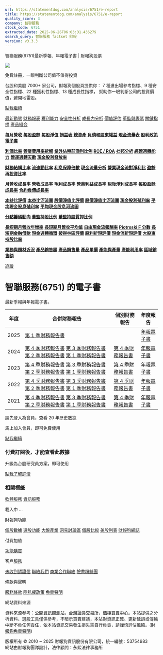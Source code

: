 ```yaml
---
url: https://statementdog.com/analysis/6751/e-report
title: https://statementdog.com/analysis/6751/e-report
quality_score: 3
company: 智聯服務
stock_code: 6751
extracted_date: 2025-06-26T06:03:31.436279
search_query: 智聯服務 factset 財報
version: v3.3.3
---
```


智聯服務(6751)最新季報、年報電子書 | 財報狗股票















![](https://www.facebook.com/tr?id=1265443774131605&ev=PageView&noscript=1)













































































免費註冊，一眼判斷公司值不值得投資

台股和美股 7000+ 家公司，財報狗個股頁提供你：
7 種進出場參考指標、9 種安全性指標、22 種獲利性指標、13 種成長性指標，
幫助你一眼判斷公司的投資價值，避開地雷股。

[點我繼續](/users/sign_up)

[最新動態](/analysis/6751)
[財務報表](/analysis/6751/monthly-revenue)
[獲利能力](/analysis/6751/profit-margin)
[安全性分析](/analysis/6751/financial-structure-ratio)
[成長力分析](/analysis/6751/monthly-revenue-growth-rate)
[價值評估](/analysis/6751/pe)
[董監與籌碼](/analysis/6751/broker-trading)
[關鍵指標](/analysis/6751/long-term-and-short-term-monthly-revenue-yoy)
[產品組合](/analysis/6751/ai-search)

[**每月營收**](/analysis/6751/monthly-revenue)
[**每股盈餘**](/analysis/6751/eps)
[**每股淨值**](/analysis/6751/nav)
[**損益表**](/analysis/6751/income-statement)
[**總資產**](/analysis/6751/assets)
[**負債和股東權益**](/analysis/6751/liabilities-and-equity)
[**現金流量表**](/analysis/6751/cash-flow-statement)
[**股利政策**](/analysis/6751/dividend-policy)
[**電子書**](/analysis/6751/e-report)

[**利潤比率**](/analysis/6751/profit-margin)
[**營業費用率拆解**](/analysis/6751/operating-expense-ratio)
[**業外佔稅前淨利比例**](/analysis/6751/non-operating-income-to-profit-before-tax)
[**ROE / ROA**](/analysis/6751/roe-roa)
[**杜邦分析**](/analysis/6751/du-pont-analysis)
[**經營週轉能力**](/analysis/6751/turnover-ratio)
[**營運週轉天數**](/analysis/6751/turnover-days)
[**現金股利發放率**](/analysis/6751/dividend-payout-ratio)

[**財務結構比率**](/analysis/6751/financial-structure-ratio)
[**流速動比率**](/analysis/6751/current-ratio-and-quick-ratio)
[**利息保障倍數**](/analysis/6751/interest-coverage-ratio)
[**現金流量分析**](/analysis/6751/cash-flow-analysis)
[**營業現金流對淨利比**](/analysis/6751/operating-cash-flow-to-net-income-ratio)
[**盈餘再投資比率**](/analysis/6751/reinvestment-rate)

[**月營收成長率**](/analysis/6751/monthly-revenue-growth-rate)
[**營收成長率**](/analysis/6751/revenue-growth-rate)
[**毛利成長率**](/analysis/6751/gross-profit-growth-rate)
[**營業利益成長率**](/analysis/6751/operating-income-growth-rate)
[**稅後淨利成長率**](/analysis/6751/net-income-growth-rate)
[**每股盈餘成長率**](/analysis/6751/eps-growth-rate)
[**合約負債成長率**](/analysis/6751/current-contract-liabilities-growth-rate)

[**本益比評價**](/analysis/6751/pe)
[**本益比河流圖**](/analysis/6751/pe-band)
[**股價淨值比評價**](/analysis/6751/pb)
[**股價淨值比河流圖**](/analysis/6751/pb-band)
[**現金股利殖利率**](/analysis/6751/dividend-yield)
[**平均現金股息殖利率**](/analysis/6751/average-dividend-yield)
[**平均現金股息河流圖**](/analysis/6751/average-dividend-yield-band)

[**分點籌碼動向**](/analysis/6751/broker-trading)
[**董監持股比例**](/analysis/6751/board-members-and-supervisors-shares-to-shares-outstanding-ratio)
[**董監持股質押比例**](/analysis/6751/pledging-ratio-of-board-members-and-supervisors)

[**長短期月營收年增率**](/analysis/6751/long-term-and-short-term-monthly-revenue-yoy)
[**長短期月營收平均值**](/analysis/6751/average-long-term-and-short-term-monthly-revenue)
[**自由現金流報酬率**](/analysis/6751/croic)
[**Piotroski F 分數**](/analysis/6751/piotroski-f-score)
[**長短期金融借款**](/analysis/6751/financial-borrowing)
[**現金週轉循環**](/analysis/6751/cash-conversion-cycle)
[**彼得林區評價**](/analysis/6751/peter-lynch-valuation)
[**股利折現評價**](/analysis/6751/dividend-discount-valuation)
[**現金流折現評價**](/analysis/6751/dcf-valuation)
[**大股東持股比率**](/analysis/6751/majority-shareholders-share-ratio)

[**業務與題材近況**](/analysis/6751/ai-search)
[**產品銷售額**](/analysis/6751/product-sales-figure)
[**產品銷售量**](/analysis/6751/product-sales-volume)
[**產品單價**](/analysis/6751/product-unit-price)
[**產能與產量**](/analysis/6751/production-capacity)
[**產能利用率**](/analysis/6751/production-capacity-utilization)
[**區域銷售額**](/analysis/6751/product-regional-sales)

[追蹤](/users/sign_up)

# 智聯服務(6751) 的電子書

最新季報與年報電子書。

| 年度 | 合併財務報告 | 個別財務報告 | 年度報告 |
| --- | --- | --- | --- |
| 2025 | [第 1 季財務報告書](https://doc.twse.com.tw/server-java/t57sb01?co_id=6751&colorchg=1&kind=A&step=9&filename=202501_6751_AI1.pdf) |  | [年報電子書](/analysis) |
| 2024 | [第 4 季財務報告書](https://doc.twse.com.tw/server-java/t57sb01?co_id=6751&colorchg=1&kind=A&step=9&filename=202404_6751_AI1.pdf)  [第 3 季財務報告書](https://doc.twse.com.tw/server-java/t57sb01?co_id=6751&colorchg=1&kind=A&step=9&filename=202403_6751_AI1.pdf)  [第 2 季財務報告書](https://doc.twse.com.tw/server-java/t57sb01?co_id=6751&colorchg=1&kind=A&step=9&filename=202402_6751_AI1.pdf)  [第 1 季財務報告書](https://doc.twse.com.tw/server-java/t57sb01?co_id=6751&colorchg=1&kind=A&step=9&filename=202401_6751_AI1.pdf) | [第 4 季財務報告書](https://doc.twse.com.tw/server-java/t57sb01?co_id=6751&colorchg=1&kind=A&step=9&filename=202404_6751_AI3.pdf) | [年報電子書](https://doc.twse.com.tw/server-java/t57sb01?co_id=6751&colorchg=1&kind=F&step=9&filename=2024_6751_20250611F04.pdf) |
| 2023 | [第 4 季財務報告書](https://doc.twse.com.tw/server-java/t57sb01?co_id=6751&colorchg=1&kind=A&step=9&filename=202304_6751_AI1.pdf)  [第 3 季財務報告書](https://doc.twse.com.tw/server-java/t57sb01?co_id=6751&colorchg=1&kind=A&step=9&filename=202303_6751_AI1.pdf)  [第 2 季財務報告書](https://doc.twse.com.tw/server-java/t57sb01?co_id=6751&colorchg=1&kind=A&step=9&filename=202302_6751_AI1.pdf)  [第 1 季財務報告書](https://doc.twse.com.tw/server-java/t57sb01?co_id=6751&colorchg=1&kind=A&step=9&filename=202301_6751_AI1.pdf) | [第 4 季財務報告書](https://doc.twse.com.tw/server-java/t57sb01?co_id=6751&colorchg=1&kind=A&step=9&filename=202304_6751_AI3.pdf) | [年報電子書](https://doc.twse.com.tw/server-java/t57sb01?co_id=6751&colorchg=1&kind=F&step=9&filename=2023_6751_20240607F04.pdf) |
| 2022 | [第 4 季財務報告書](https://doc.twse.com.tw/server-java/t57sb01?co_id=6751&colorchg=1&kind=A&step=9&filename=202204_6751_AI1.pdf)  [第 3 季財務報告書](https://doc.twse.com.tw/server-java/t57sb01?co_id=6751&colorchg=1&kind=A&step=9&filename=202203_6751_AI1.pdf)  [第 2 季財務報告書](https://doc.twse.com.tw/server-java/t57sb01?co_id=6751&colorchg=1&kind=A&step=9&filename=202202_6751_AI1.pdf)  [第 1 季財務報告書](https://doc.twse.com.tw/server-java/t57sb01?co_id=6751&colorchg=1&kind=A&step=9&filename=202201_6751_AI1.pdf) | [第 4 季財務報告書](https://doc.twse.com.tw/server-java/t57sb01?co_id=6751&colorchg=1&kind=A&step=9&filename=202204_6751_AI3.pdf) | [年報電子書](https://doc.twse.com.tw/server-java/t57sb01?co_id=6751&colorchg=1&kind=F&step=9&filename=2022_6751_20230613F04.pdf) |
| 2021 | [第 4 季財務報告書](https://doc.twse.com.tw/server-java/t57sb01?co_id=6751&colorchg=1&kind=A&step=9&filename=202104_6751_AI1.pdf)  [第 3 季財務報告書](https://doc.twse.com.tw/server-java/t57sb01?co_id=6751&colorchg=1&kind=A&step=9&filename=202103_6751_AI1.pdf)  [第 2 季財務報告書](https://doc.twse.com.tw/server-java/t57sb01?co_id=6751&colorchg=1&kind=A&step=9&filename=202102_6751_AI1.pdf)  [第 1 季財務報告書](https://doc.twse.com.tw/server-java/t57sb01?co_id=6751&colorchg=1&kind=A&step=9&filename=202101_6751_AI1.pdf) | [第 4 季財務報告書](https://doc.twse.com.tw/server-java/t57sb01?co_id=6751&colorchg=1&kind=A&step=9&filename=202104_6751_AI3.pdf) | [年報電子書](https://doc.twse.com.tw/server-java/t57sb01?co_id=6751&colorchg=1&kind=F&step=9&filename=2021_6751_20220608F04.pdf) |

請先登入為會員，查看 20 年歷史數據

馬上加入會員，即可免費使用

[點我繼續](/users/sign_up)

### 付費訂閱後，才能查看此數據

升級為台股研究員方案，即可使用

[點我了解詳情](/pricing)

### 相關標籤

[軟體服務](/tags/363)
[資訊服務](/tags/324)

載入中 ...





財報狗功能

[個股數據](/analysis)
[選股功能](/screeners)
[大盤產業](/taiex)
[洞見討論區](/insight)
[個股比較](/compare/tpe)
[美股列表](/us-stock-list)
[財報狗網誌](/blog/)

付費加值

[功能購買](/pricing)

客戶服務

[未收到認證信](/users/recv_auth_fail)
[聯絡我們](/contact)
[商業合作聯絡](/contact)
[臉書粉絲團](//www.facebook.com/statementdog)

條款與聲明

[服務條款](/law/tos)
[隱私權政策](/law/privacy)
[免責聲明](/law/disclaimer)

網站資料來源

資料來源参考：[公開資訊觀測站](http://mops.twse.com.tw/mops/web/index)，[台灣證券交易所](http://www.tse.com.tw/)，[櫃檯買賣中心](http://www.otc.org.tw/)。本站提供之分析資料、選股工具僅供參考，不暗示買賣建議，本站對資訊正確、更新延誤或傳輸中斷不負任何責任，依本站資訊交易發生損失需自行負責，請謹慎評估風險。([財報狗免責聲明](/law/disclaimer))

版權所有 © 2010 ~ 2025 財報狗資訊股份有限公司，統一編號：53754983  
網站由財報狗團隊設計，法律顧問：永熙法律事務所